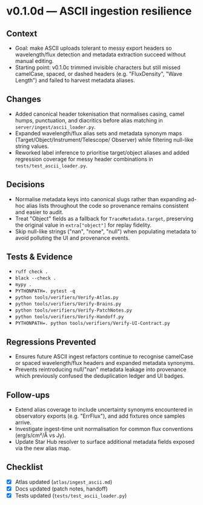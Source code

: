 # v0.1.0d — ASCII ingestion resilience

## Context
- Goal: make ASCII uploads tolerant to messy export headers so wavelength/flux detection and metadata
  extraction succeed without manual editing.
- Starting point: v0.1.0c trimmed invisible characters but still missed camelCase, spaced, or dashed
  headers (e.g. "FluxDensity", "Wave Length") and failed to harvest metadata aliases.

## Changes
- Added canonical header tokenisation that normalises casing, camel humps, punctuation, and diacritics
  before alias matching in `server/ingest/ascii_loader.py`.
- Expanded wavelength/flux alias sets and metadata synonym maps (Target/Object/Instrument/Telescope/
  Observer) while filtering null-like string values.
- Reworked label inference to prioritise target/object aliases and added regression coverage for messy
  header combinations in `tests/test_ascii_loader.py`.

## Decisions
- Normalise metadata keys into canonical slugs rather than expanding ad-hoc alias lists throughout the
  code so provenance remains consistent and easier to audit.
- Treat "Object" fields as a fallback for `TraceMetadata.target`, preserving the original value in
  `extra["object"]` for replay fidelity.
- Skip null-like strings ("nan", "none", "null") when populating metadata to avoid polluting the
  UI and provenance events.

## Tests & Evidence
- `ruff check .`
- `black --check .`
- `mypy .`
- `PYTHONPATH=. pytest -q`
- `python tools/verifiers/Verify-Atlas.py`
- `python tools/verifiers/Verify-Brains.py`
- `python tools/verifiers/Verify-PatchNotes.py`
- `python tools/verifiers/Verify-Handoff.py`
- `PYTHONPATH=. python tools/verifiers/Verify-UI-Contract.py`

## Regressions Prevented
- Ensures future ASCII ingest refactors continue to recognise camelCase or spaced wavelength/flux
  headers and expanded metadata synonyms.
- Prevents reintroducing null/"nan" metadata leakage into provenance which previously confused the
  deduplication ledger and UI badges.

## Follow-ups
- Extend alias coverage to include uncertainty synonyms encountered in observatory exports (e.g.
  "ErrFlux"), and add fixtures once samples arrive.
- Investigate ingest-time unit normalisation for common flux conventions (erg/s/cm²/Å vs Jy).
- Update Star Hub resolver to surface additional metadata fields exposed via the new alias map.

## Checklist
- [x] Atlas updated (`atlas/ingest_ascii.md`)
- [x] Docs updated (patch notes, handoff)
- [x] Tests updated (`tests/test_ascii_loader.py`)
